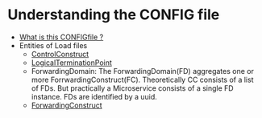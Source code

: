 # Understanding the CONFIG file

- [What is this CONFIGfile ?](../../../ElementsApplicationPattern/Principles/ConfigFile/ConfigFile.md)
- Entities of Load files
  - [ControlConstruct](../../../ElementsApplicationPattern/InformationModel/ControlConstruct/ControlConstruct.md) 
  - [LogicalTerminationPoint](../../../ElementsApplicationPattern/InformationModel/LogicalTerminationPoint/LogicalTerminationPoint.md)
  - ForwardingDomain: The ForwardingDomain(FD) aggregates one or more ForrwardingConstruct(FC). Theoretically CC consists of a list of FDs. But practically a Microservice consists of a single FD instance. FDs are identified by a uuid.
  - [ForwardingConstruct](../../../ElementsApplicationPattern/InformationModel/ForwardingConstruct/ForwardingConstruct.md)




